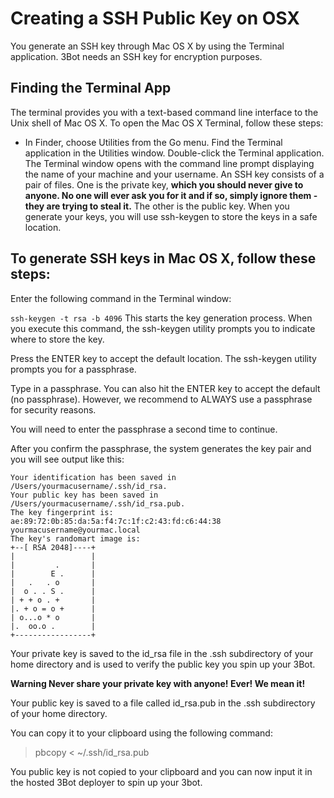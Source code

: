 # Creating a SSH Public Key on OSX
You generate an SSH key through Mac OS X by using the Terminal application. 3Bot needs an SSH key for encryption purposes.

## Finding the Terminal App

The terminal provides you with a text-based command line interface to the Unix shell of Mac OS X.
To open the Mac OS X Terminal, follow these steps:

- In Finder, choose Utilities from the Go menu. Find the Terminal application in the Utilities window. Double-click the Terminal application. The Terminal window opens with the command line prompt displaying the name of your machine and your username.
An SSH key consists of a pair of files. One is the private key, **which you should never give to anyone. No one will ever ask you for it and if so, simply ignore them - they are trying to steal it.** 
The other is the public key. When you generate your keys, you will use ssh-keygen to store the keys in a safe location.

## To generate SSH keys in Mac OS X, follow these steps:

Enter the following command in the Terminal window:

`ssh-keygen -t rsa -b 4096`
This starts the key generation process. When you execute this command, the ssh-keygen utility prompts you to indicate where to store the key.

Press the ENTER key to accept the default location. The ssh-keygen utility prompts you for a passphrase.

Type in a passphrase. You can also hit the ENTER key to accept the default (no passphrase). However, we recommend to ALWAYS use a passphrase for security reasons.

You will need to enter the passphrase a second time to continue.

After you confirm the passphrase, the system generates the key pair and you will see output like this:

```
Your identification has been saved in /Users/yourmacusername/.ssh/id_rsa.
Your public key has been saved in /Users/yourmacusername/.ssh/id_rsa.pub.
The key fingerprint is:
ae:89:72:0b:85:da:5a:f4:7c:1f:c2:43:fd:c6:44:38 yourmacusername@yourmac.local
The key's randomart image is:
+--[ RSA 2048]----+
|                 |
|         .       |
|        E .      |
|   .   . o       |
|  o . . S .      |
| + + o . +       |
|. + o = o +      |
| o...o * o       |
|.  oo.o .        |
+-----------------+
```
Your private key is saved to the id_rsa file in the .ssh subdirectory of your home directory and is used to verify the public key you spin up your 3Bot.

**Warning Never share your private key with anyone! Ever! We mean it!**

Your public key is saved to a file called id_rsa.pub in the .ssh subdirectory of your home directory. 

You can copy it to your clipboard using the following command:

> pbcopy < ~/.ssh/id_rsa.pub

You public key is not copied to your clipboard and you can now input it in the hosted 3Bot deployer to spin up your 3bot.
